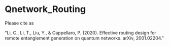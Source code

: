 # Qnetwork_Routing

Please cite as

"Li, C., Li, T., Liu, Y., & Cappellaro, P. (2020). Effective routing design for remote entanglement generation on quantum networks. arXiv, 2001.02204."
